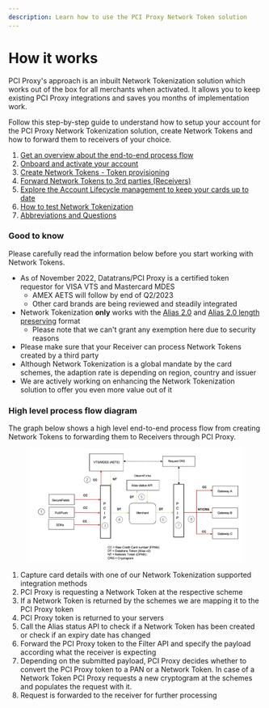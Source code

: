 ```yaml
---
description: Learn how to use the PCI Proxy Network Token solution
---
```


# How it works

PCI Proxy's approach is an inbuilt Network Tokenization solution which works out of the box for all merchants when activated. It allows you to keep existing PCI Proxy integrations and saves you months of implementation work.&#x20;

Follow this step-by-step guide to understand how to setup your account for the PCI Proxy Network Tokenization solution, create Network Tokens and how to forward them to receivers of your choice.&#x20;

1. [Get an overview about the end-to-end process flow](how-it-works.md#high-level-process-flow-diagram)
2. [Onboard and activate your account ](onboarding-and-activation.md)
3. [Create Network Tokens - Token provisioning ](network-token-provisioning.md)
4. [Forward Network Tokens to 3rd parties (Receivers) ](../../use/forward-proxy/)
5. [Explore the Account Lifecycle management to keep your cards up to date](account-lifecycle-management.md)
6. [How to test Network Tokenization](testing.md)
7. [Abbreviations and Questions](faq-and-terminology.md)

### Good to know

Please carefully read the information below before you start working with Network Tokens.&#x20;

* As of November 2022, Datatrans/PCI Proxy is a certified token requestor for VISA VTS and Mastercard MDES
  * AMEX AETS will follow by end of Q2/2023
  * Other card brands are being reviewed and steadily integrated
* Network Tokenization **only** works with the [Alias 2.0](../../resources/token-formats.md#alias-2.0) and [Alias 2.0 length preserving](../../resources/token-formats.md#alias-2.0-length-preserving) format
  * Please note that we can't grant any exemption here due to security reasons
* Please make sure that your Receiver can process Network Tokens created by a third party
* Although Network Tokenization is a global mandate by the card schemes, the adaption rate is depending on region, country and issuer
* We are actively working on enhancing the Network Tokenization solution to offer you even more value out of it

### High level process flow diagram

The graph below shows a high level end-to-end process flow from creating Network Tokens to forwarding them to Receivers through PCI Proxy.&#x20;

<figure><img src="../../.gitbook/assets/Screenshot 2022-10-26 at 16.52.54.png" alt=""><figcaption></figcaption></figure>

1. Capture card details with one of our Network Tokenization supported integration methods
2. PCI Proxy is requesting a Network Token at the respective scheme&#x20;
3. If a Network Token is returned by the schemes we are mapping it to the PCI Proxy token
4. PCI Proxy token is returned to your servers
5. Call the Alias status API to check if a Network Token has been created or check if an expiry date has changed
6. Forward the PCI Proxy token to the Filter API and specify the payload according what the receiver is expecting
7. Depending on the submitted payload, PCI Proxy decides whether to convert the PCI Proxy token to a PAN or a Network Token. In case of a Network Token PCI Proxy requests a new cryptogram at the schemes and populates the request with it.&#x20;
8. Request is forwarded to the receiver for further processing

